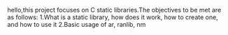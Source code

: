 hello,this project focuses on C static libraries.The objectives to be met are as follows:
1.What is a static library, how does it work, how to create one, and how to use it
2.Basic usage of ar, ranlib, nm
